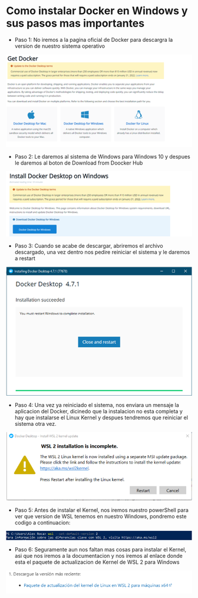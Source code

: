# Como instalar Docker en Windows y sus pasos mas importantes

* Paso 1: No iremos a la pagina oficial de Docker para descargra la version de nuestro sistema operativo

![SO](https://github.com/AlejandroRocaMateu/Docker_Windows/blob/9ab1a44c87d057fe0fb18c3f52a8256d8e03ed09/1.PNG)



* Paso 2: Le daremos al sistema de Windows para Windows 10 y despues le daremos al boton de Download from Doocker Hub

![Descargar](https://github.com/AlejandroRocaMateu/Docker_Windows/blob/f7cb1c8fcc479ff3cc5d1ee25a04a05b017feb79/2.PNG)


* Paso 3: Cuando se acabe de descargar, abriremos el archivo descargado, una vez dentro nos pedire reiniciar el sistema y le daremos a restart

![Reiniciar](https://github.com/AlejandroRocaMateu/Docker_Windows/blob/85efcef8e746905a0833fd28eba1605bb63e57d7/3.PNG)

* Paso 4: Una vez ya reiniciado el sistema, nos enviara un mensaje la aplicacion del Docker, dicinedo que la instalacion no esta completa y hay que instalarse el Linux Kernel y despues tendremos que reiniciar el sistema otra vez.

![Aviso](https://github.com/AlejandroRocaMateu/Docker_Windows/blob/5caf712571466f946b076b617f5e208ad1e0be7f/4.PNG)

* Paso 5: Antes de instalar el Kernel, nos iremos  nuestro powerShell para ver que version de WSL tenemos en nuestro Windows, pondremo este codigo a continuacion:

![Codigo](https://github.com/AlejandroRocaMateu/Docker_Windows/blob/41a8966bc1267043e7c39528eb81e41a3076309f/5.PNG)

* Paso 6: Seguramente aun nos faltan mas cosas para instalar el Kernel, asi que nos iremos a la documentacion y nos iremos al enlace donde esta el paquete de actualizacion de Kernel de WSL 2 para Windows

![Paquete](https://github.com/AlejandroRocaMateu/Docker_Windows/blob/2a7f632ebff755c054db66bb155195f422b53164/6.PNG)

